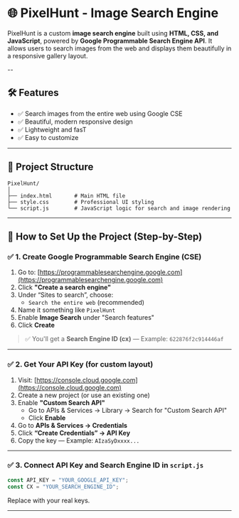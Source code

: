 # 🌐 PixelHunt - Image Search Engine

PixelHunt is a custom **image search engine** built using **HTML, CSS, and JavaScript**, powered by **Google Programmable Search Engine API**. It allows users to search images from the web and displays them beautifully in a responsive gallery layout.

--
## 🛠️ Features

- ✅ Search images from the entire web using Google CSE
- ✅ Beautiful, modern responsive design
- ✅ Lightweight and fasT
- ✅ Easy to customize

---
## 📁 Project Structure

```
PixelHunt/
│
├── index.html       # Main HTML file
├── style.css        # Professional UI styling
└── script.js        # JavaScript logic for search and image rendering
```

---

## 🚀 How to Set Up the Project (Step-by-Step)

### ✅ 1. Create Google Programmable Search Engine (CSE)

1. Go to: [https://programmablesearchengine.google.com](https://programmablesearchengine.google.com)
2. Click **"Create a search engine"**
3. Under “Sites to search”, choose:
   - `Search the entire web` (recommended)
4. Name it something like `PixelHunt`
5. Enable **Image Search** under "Search features"
6. Click **Create**

> ✅ You'll get a **Search Engine ID (cx)** — Example: `622876f2c914446af`

---

### ✅ 2. Get Your API Key (for custom layout)

1. Visit: [https://console.cloud.google.com](https://console.cloud.google.com)
2. Create a new project (or use an existing one)
3. Enable **"Custom Search API"**
   - Go to APIs & Services → Library → Search for "Custom Search API"
   - Click **Enable**
4. Go to **APIs & Services → Credentials**
5. Click **“Create Credentials” → API Key**
6. Copy the key — Example: `AIzaSyDxxxx...`

---

### ✅ 3. Connect API Key and Search Engine ID in `script.js`

```js
const API_KEY = "YOUR_GOOGLE_API_KEY";
const CX = "YOUR_SEARCH_ENGINE_ID";
```

Replace with your real keys.

---
